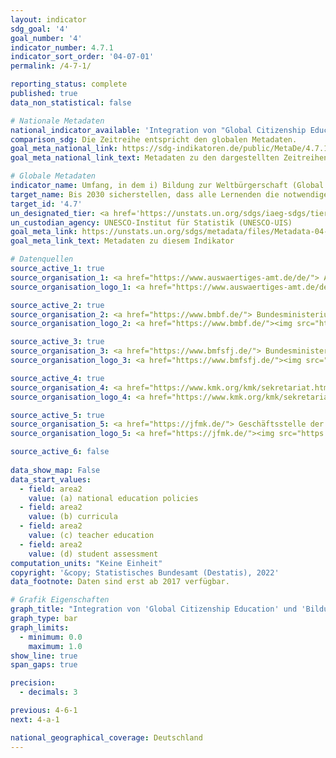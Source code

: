 ```yaml
---
layout: indicator    
sdg_goal: '4'    
goal_number: '4'    
indicator_number: 4.7.1    
indicator_sort_order: '04-07-01'    
permalink: /4-7-1/    

reporting_status: complete    
published: true    
data_non_statistical: false    

# Nationale Metadaten    
national_indicator_available: 'Integration von "Global Citizenship Education" und "Bildung für nachhaltige Entwicklung" im Bildungswesen'    
comparison_sdg: Die Zeitreihe entspricht den globalen Metadaten.    
goal_meta_national_link: https://sdg-indikatoren.de/public/MetaDe/4.7.1.pdf    
goal_meta_national_link_text: Metadaten zu den dargestellten Zeitreihen    

# Globale Metadaten    
indicator_name: Umfang, in dem i) Bildung zur Weltbürgerschaft (Global Citizenship Education) und ii) Bildung für nachhaltige Entwicklung in a) nationale Bildungspolitik, b) Lehrpläne, c) Ausbildung von Lehrkräften und d) Leistungsbewertung der Lernenden integriert sind    
target_name: Bis 2030 sicherstellen, dass alle Lernenden die notwendigen Kenntnisse und Qualifikationen zur Förderung nachhaltiger Entwicklung erwerben, unter anderem durch Bildung für nachhaltige Entwicklung und nachhaltige Lebensweisen, Menschenrechte, Geschlechtergleichstellung, eine Kultur des Friedens und der Gewaltlosigkeit, Weltbürgerschaft und die Wertschätzung kultureller Vielfalt und des Beitrags der Kultur zu nachhaltiger Entwicklung    
target_id: '4.7'    
un_designated_tier: <a href='https://unstats.un.org/sdgs/iaeg-sdgs/tier-classification/' title='Klicken Sie hier um weitere Informationen zur UN-Tier-Klassifikation zu erhalten.'  target='_blank'>Tier II</a>    
un_custodian_agency: UNESCO-Institut für Statistik (UNESCO-UIS)    
goal_meta_link: https://unstats.un.org/sdgs/metadata/files/Metadata-04-07-01.pdf    
goal_meta_link_text: Metadaten zu diesem Indikator        

# Datenquellen
source_active_1: true
source_organisation_1: <a href="https://www.auswaertiges-amt.de/de/"> Auswärtiges Amt (AA) </a>
source_organisation_logo_1: <a href="https://www.auswaertiges-amt.de/de/"><img src="https://g205sdgs.github.io/sdg-indicators/public/OrgImgDe/aa.png" alt="Logo aa" style="height:60px; width:148px"/></a>

source_active_2: true
source_organisation_2: <a href="https://www.bmbf.de/"> Bundesministerium für Bildung und Forschung (BMBF) </a>
source_organisation_logo_2: <a href="https://www.bmbf.de/"><img src="https://g205sdgs.github.io/sdg-indicators/public/OrgImgDe/bmbf.png" alt="Logo bmbf" style="height:60px; width:148px"/></a>

source_active_3: true
source_organisation_3: <a href="https://www.bmfsfj.de/"> Bundesministerium für Familie, Senioren, Frauen und Jugend (BMFSFJ) </a>
source_organisation_logo_3: <a href="https://www.bmfsfj.de/"><img src="https://g205sdgs.github.io/sdg-indicators/public/OrgImgDe/bmfsfj.png" alt="Logo bmfsfj" style="height:60px; width:148px"/></a>

source_active_4: true
source_organisation_4: <a href="https://www.kmk.org/kmk/sekretariat.html"> Sekretariat der Kultusministerkonferenz (KMK) </a>
source_organisation_logo_4: <a href="https://www.kmk.org/kmk/sekretariat.html"><img src="https://g205sdgs.github.io/sdg-indicators/public/OrgImgDe/kmk.png" alt="Logo kmk" style="height:60px; width:148px"/></a>

source_active_5: true
source_organisation_5: <a href="https://jfmk.de/"> Geschäftsstelle der Jugend- und Familienministerkonferenz (JFMK) </a>
source_organisation_logo_5: <a href="https://jfmk.de/"><img src="https://g205sdgs.github.io/sdg-indicators/public/OrgImgDe/jfmk.png" alt="Logo jfmk" style="height:60px; width:148px"/></a>

source_active_6: false
    
data_show_map: False    
data_start_values: 
  - field: area2
    value: (a) national education policies
  - field: area2
    value: (b) curricula
  - field: area2
    value: (c) teacher education
  - field: area2
    value: (d) student assessment    
computation_units: "Keine Einheit"    
copyright: '&copy; Statistisches Bundesamt (Destatis), 2022'    
data_footnote: Daten sind erst ab 2017 verfügbar.    

# Grafik Eigenschaften    
graph_title: "Integration von 'Global Citizenship Education' und 'Bildung für nachhaltige Entwicklung' im Bildungswesen"    
graph_type: bar    
graph_limits:
  - minimum: 0.0
    maximum: 1.0
show_line: true
span_gaps: true

precision:
  - decimals: 3    

previous: 4-6-1    
next: 4-a-1    

national_geographical_coverage: Deutschland    
---
```


<span></span>